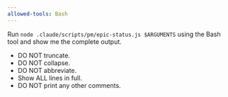 ```yaml
---
allowed-tools: Bash
---
```


Run `node .claude/scripts/pm/epic-status.js $ARGUMENTS` using the Bash tool and show me the complete output.

- DO NOT truncate.
- DO NOT collapse.
- DO NOT abbreviate.
- Show ALL lines in full.
- DO NOT print any other comments.
